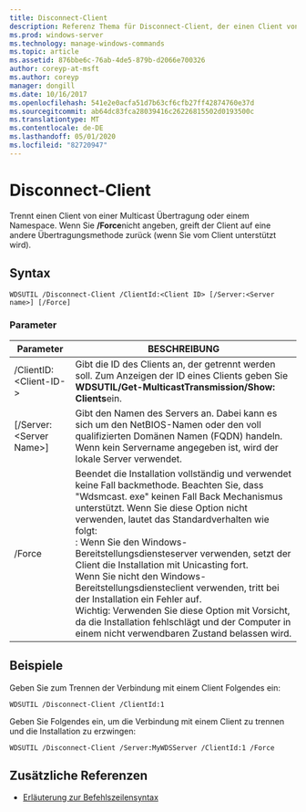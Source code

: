 ```yaml
---
title: Disconnect-Client
description: Referenz Thema für Disconnect-Client, der einen Client von einer Multicast Übertragung oder einem Namespace trennt.
ms.prod: windows-server
ms.technology: manage-windows-commands
ms.topic: article
ms.assetid: 876bbe6c-76ab-4de5-879b-d2066e700326
author: coreyp-at-msft
ms.author: coreyp
manager: dongill
ms.date: 10/16/2017
ms.openlocfilehash: 541e2e0acfa51d7b63cf6cfb27ff42874760e37d
ms.sourcegitcommit: ab64dc83fca28039416c26226815502d0193500c
ms.translationtype: MT
ms.contentlocale: de-DE
ms.lasthandoff: 05/01/2020
ms.locfileid: "82720947"
---
```

# <a name="disconnect-client"></a>Disconnect-Client

Trennt einen Client von einer Multicast Übertragung oder einem Namespace. Wenn Sie **/Force**nicht angeben, greift der Client auf eine andere Übertragungsmethode zurück (wenn Sie vom Client unterstützt wird).

## <a name="syntax"></a>Syntax

```
WDSUTIL /Disconnect-Client /ClientId:<Client ID> [/Server:<Server name>] [/Force]
```

### <a name="parameters"></a>Parameter

|Parameter|BESCHREIBUNG|
|---------|-----------|
|/ClientID:\<Client-ID->|Gibt die ID des Clients an, der getrennt werden soll. Zum Anzeigen der ID eines Clients geben Sie **WDSUTIL/Get-MulticastTransmission/Show: Clients**ein.|
|[/Server:\<Server Name>]|Gibt den Namen des Servers an. Dabei kann es sich um den NetBIOS-Namen oder den voll qualifizierten Domänen Namen (FQDN) handeln. Wenn kein Servername angegeben ist, wird der lokale Server verwendet.|
|/Force|Beendet die Installation vollständig und verwendet keine Fall backmethode. Beachten Sie, dass "Wdsmcast. exe" keinen Fall Back Mechanismus unterstützt. Wenn Sie diese Option nicht verwenden, lautet das Standardverhalten wie folgt:</br>: Wenn Sie den Windows-Bereitstellungsdiensteserver verwenden, setzt der Client die Installation mit Unicasting fort.</br>Wenn Sie nicht den Windows-Bereitstellungsdiensteclient verwenden, tritt bei der Installation ein Fehler auf.</br>Wichtig: Verwenden Sie diese Option mit Vorsicht, da die Installation fehlschlägt und der Computer in einem nicht verwendbaren Zustand belassen wird.|

## <a name="examples"></a>Beispiele

Geben Sie zum Trennen der Verbindung mit einem Client Folgendes ein:
```
WDSUTIL /Disconnect-Client /ClientId:1
```
Geben Sie Folgendes ein, um die Verbindung mit einem Client zu trennen und die Installation zu erzwingen:
```
WDSUTIL /Disconnect-Client /Server:MyWDSServer /ClientId:1 /Force
```

## <a name="additional-references"></a>Zusätzliche Referenzen

- [Erläuterung zur Befehlszeilensyntax](command-line-syntax-key.md)